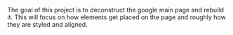 The goal of this project is to deconstruct the google main page and rebuild it. This will focus on how elements get placed on the page and roughly how they are styled and aligned.